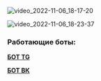 ![video_2022-11-06_18-17-20](https://user-images.githubusercontent.com/99894266/200173027-f34fb5c8-ce9f-4a33-b09c-8014dadbce5b.gif)

![video_2022-11-06_18-23-37](https://user-images.githubusercontent.com/99894266/200173356-fde66aa7-6119-4f13-95e6-99e614b7d361.gif)


### Работающие боты:

**[БОТ TG](https://t.me/QuizeSergryap_bot)**

**[БОТ ВК](https://vk.me/public217015053)**
